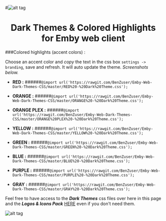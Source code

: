 #![alt tag](https://cdn.rawgit.com/BenZuser/Emby-Dark-Themes-Resources/master/images/screenshots/Header.png)
<h1 align="center">Dark Themes & Colored Highlights for Emby web client</h1>

###Colored highlights (accent colors) :

Choose an accent color and *copy* the text in the css box `settings -> branding`, save and refresh. It will auto update the theme. *Screenshots below.*

* **RED :**
######`@import url('https://rawgit.com/BenZuser/Emby-Web-Dark-Themes-CSS/master/RED%20-%20Dark%20Theme.css');`

* **ORANGE :**
######`@import url('https://rawgit.com/BenZuser/Emby-Web-Dark-Themes-CSS/master/ORANGE%20-%20Dark%20Theme.css');`

* **ORANGE PLEX :**
######`@import url('https://rawgit.com/BenZuser/Emby-Web-Dark-Themes-CSS/master/ORANGE%20PLEX%20-%20Dark%20Theme.css');`

* **YELLOW :**
######`@import url('https://rawgit.com/BenZuser/Emby-Web-Dark-Themes-CSS/master/YELLOW%20-%20Dark%20Theme.css');` 

* **GREEN :**
######`@import url('https://rawgit.com/BenZuser/Emby-Web-Dark-Themes-CSS/master/GREEN%20-%20Dark%20Theme.css');`

* **BLUE :**
######`@import url('https://rawgit.com/BenZuser/Emby-Web-Dark-Themes-CSS/master/BLUE%20-%20Dark%20Theme.css');`

* **PURPLE :**
######`@import url('https://rawgit.com/BenZuser/Emby-Web-Dark-Themes-CSS/master/PURPLE%20-%20Dark%20Theme.css');` 

* **GRAY :**
######`@import url('https://rawgit.com/BenZuser/Emby-Web-Dark-Themes-CSS/master/GRAY%20-%20Dark%20Theme.css');`  

Feel free to have access to the _**Dark Themes**_ css files over here in this page and the _**Logos & Icons Pack**_ [HERE](https://github.com/BenZuser/Emby-Dark-Themes-Resources/tree/605cea05c8a0b0a17ffe5ac1062b54c9b4e01f6f/images/logos-and-icons) even if you don't need them.

![alt tag](https://cdn.rawgit.com/BenZuser/Emby-Dark-Themes-Resources/master/images/screenshots/Emby%20Dark%20Themes%20no%20Header.png)
